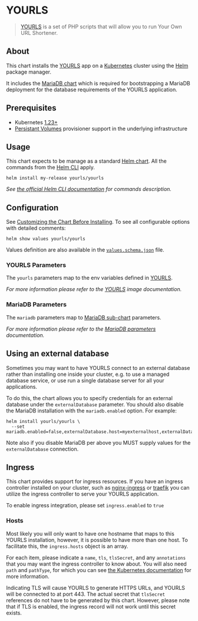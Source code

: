 # YOURLS

> [YOURLS](https://yourls.org/) is a set of PHP scripts that will allow you to run Your Own URL Shortener.

## About

This chart installs the [YOURLS](https://yourls.org) app on a [Kubernetes](https://kubernetes.io) cluster
using the [Helm](https://helm.sh) package manager.

It includes the [MariaDB chart](https://artifacthub.io/packages/helm/bitnami/mariadb) which is required for
bootstrapping a MariaDB deployment for the database requirements of the YOURLS application.

## Prerequisites

- Kubernetes [1.23+](https://kubernetes.io/releases/)
- [Persistant Volumes](https://kubernetes.io/docs/concepts/storage/persistent-volumes/) provisioner support in the underlying infrastructure

## Usage

This chart expects to be manage as a standard [Helm chart](https://helm.sh/docs/topics/charts/).
All the commands from the [Helm CLI](https://helm.sh/docs/helm/) apply.

```console
helm install my-release yourls/yourls
```

_See [the official Helm CLI documentation](https://helm.sh/docs/helm/) for commands description._

## Configuration

See [Customizing the Chart Before Installing](https://helm.sh/docs/intro/using_helm/#customizing-the-chart-before-installing).
To see all configurable options with detailed comments:

```console
helm show values yourls/yourls
```

Values definition are also available in the [`values.schema.json`](values.schema.json) file.

### YOURLS Parameters

The `yourls` parameters map to the env variables defined in [YOURLS](https://hub.docker.com/_/yourls).

_For more information please refer to the [YOURLS](https://hub.docker.com/_/yourls) image documentation._

### MariaDB Parameters

The `mariadb` parameters map to [MariaDB sub-chart](https://artifacthub.io/packages/helm/bitnami/mariadb) parameters.

_For more information please refer to the [MariaDB parameters](https://artifacthub.io/packages/helm/bitnami/mariadb#parameters) documentation._

## Using an external database

Sometimes you may want to have YOURLS connect to an external database rather than installing one inside your cluster, e.g.
to use a managed database service, or use run a single database server for all your applications.

To do this, the chart allows you to specify credentials for an external database under the `externalDatabase` parameter.
You should also disable the MariaDB installation with the `mariadb.enabled` option. For example:

```console
helm install yourls/yourls \
  --set mariadb.enabled=false,externalDatabase.host=myexternalhost,externalDatabase.user=myuser,externalDatabase.password=mypassword,externalDatabase.database=mydatabase
```

Note also if you disable MariaDB per above you MUST supply values for the `externalDatabase` connection.

## Ingress

This chart provides support for ingress resources. If you have an
ingress controller installed on your cluster, such as [nginx-ingress](https://artifacthub.io/packages/helm/nginx/nginx-ingress)
or [traefik](https://artifacthub.io/packages/helm/traefik/traefik) you can utilize
the ingress controller to serve your YOURLS application.

To enable ingress integration, please set `ingress.enabled` to `true`

### Hosts

Most likely you will only want to have one hostname that maps to this
YOURLS installation, however, it is possible to have more than one
host. To facilitate this, the `ingress.hosts` object is an array.

For each item, please indicate a `name`, `tls`, `tlsSecret`, and any
`annotations` that you may want the ingress controller to know about. You will
also need `path` and `pathType`, for which you can see [the Kubernetes
documentation](https://kubernetes.io/docs/concepts/services-networking/ingress/#path-types)
for more information.

Indicating TLS will cause YOURLS to generate HTTPS URLs, and
YOURLS will be connected to at port 443. The actual secret that
`tlsSecret` references do not have to be generated by this chart.
However, please note that if TLS is enabled, the ingress record will not
work until this secret exists.
